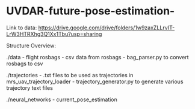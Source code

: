 # UVDAR-future-pose-estimation-
Link to data: 
https://drive.google.com/drive/folders/1w9zaxZLLrvIT-LrW3HTRXhg3Q1Xx1Tbu?usp=sharing

Structure Overview:

./data
    - flight rosbags
    - csv data from rosbags
    - bag_parser.py to convert rosbags to csv

./trajectories
    - .txt files to be used as trajectories in mrs_uav_trajectory_loader
    - trajectory_generator.py to generate various trajectory text files

./neural_networks
    - current_pose_estimation
